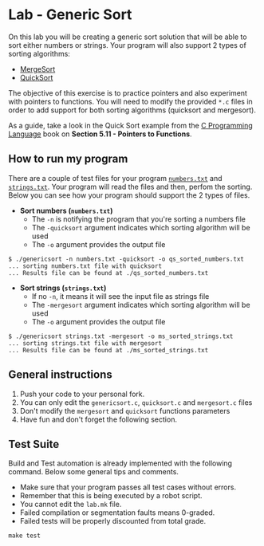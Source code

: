 Lab - Generic Sort
==================

On this lab you will be creating a generic sort solution that will be
able to sort either numbers or strings. Your program will also support
2 types of sorting algorithms:

- [MergeSort](https://en.wikipedia.org/wiki/Merge_sort)
- [QuickSort](https://en.wikipedia.org/wiki/Quicksort)

The objective of this exercise is to practice pointers and also
experiment with pointers to functions. You will need to modify the
provided `*.c` files in order to add support for both sorting
algorithms (quicksort and mergesort).

As a guide, take a look in the Quick Sort example from the [C
Programming
Language](https://www.amazon.com/Programming-Language-2nd-Brian-Kernighan/dp/0131103628)
book on **Section 5.11 - Pointers to Functions**.


How to run my program
---------------------

There are a couple of test files for your program
[`numbers.txt`](./numbers.txt) and
[`strings.txt`](./strings.txt). Your program will read the files and
then, perfom the sorting. Below you can see how your program should
support the 2 types of files.

- **Sort numbers (`numbers.txt`)**
  - The `-n` is notifying the program that you're sorting a numbers file
  - The `-quicksort` argument indicates which sorting algorithm will be used
  - The `-o` argument provides the output file
```
$ ./genericsort -n numbers.txt -quicksort -o qs_sorted_numbers.txt
... sorting numbers.txt file with quicksort
... Results file can be found at ./qs_sorted_numbers.txt
```

- **Sort strings (`strings.txt`)**
  - If no `-n`, it means it will see the input file as strings file
  - The `-mergesort` argument indicates which sorting algorithm will be used
  - The `-o` argument provides the output file
```
$ ./genericsort strings.txt -mergesort -o ms_sorted_strings.txt
... sorting strings.txt file with mergesort
... Results file can be found at ./ms_sorted_strings.txt
```


General instructions
--------------------
1. Push your code to your personal fork.
2. You can only edit the `genericsort.c`, `quicksort.c` and `mergesort.c` files
3. Don't modify the `mergesort` and `quicksort` functions parameters
4. Have fun and don't forget the following section.

Test Suite
----------
Build and Test automation is already implemented with the following command. Below some general tips and comments.

- Make sure that your program passes all test cases without errors.
- Remember that this is being executed by a robot script.
- You cannot edit the `lab.mk` file.
- Failed compilation or segmentation faults means 0-graded.
- Failed tests will be properly discounted from total grade.

```
make test
```
